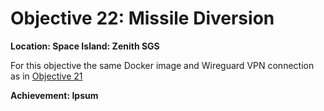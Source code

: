# Objective 22: Missile Diversion
**Location: Space Island: Zenith SGS**

For this objective the same Docker image and Wireguard VPN connection as in [Objective 21](https://github.com/joergschwarzwaelder/hhc2023/tree/main/Objective-21)



**Achievement: Ipsum**
<!--stackedit_data:
eyJoaXN0b3J5IjpbLTQ2NjI0MjMyMSwtMjAxMDE5MjYzXX0=
-->